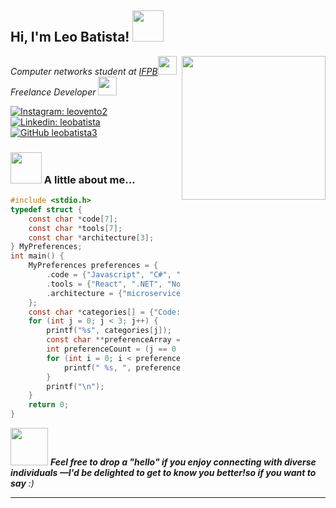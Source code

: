 <h2> Hi, I'm Leo Batista! <img src="https://media.giphy.com/media/v1.Y2lkPTc5MGI3NjExbjdsN3J2dHk0N3c0cWs0MjAwOWI0amlhOWIzNzJpcmV0aThlaHZxbyZlcD12MV9pbnRlcm5hbF9naWZfYnlfaWQmY3Q9cw/G4s3kCibtD4mmtEjmV/giphy.gif" width="50"></h2>
<img align='right' src="https://media.giphy.com/media/ZFiBmGVClrgxt02N9X/giphy.gif" width="230">
<p><em>Computer networks student at <a href="https://www.ifpb.edu.br/">IFPB</a><img src="https://media.giphy.com/media/fYSnHlufseco8Fh93Z/giphy.gif" width="30"></br>Freelance Developer <a href=""></a><img src="https://media.giphy.com/media/WUlplcMpOCEmTGBtBW/giphy.gif" width="30"> 
</em></p>

[![Instagram: leovento2](https://img.shields.io/badge/leobatista-E4405F?style=for-the-badge&logo=instagram&logoColor=white)](https://www.instagram.com/leovento2/)
[![Linkedin: leobatista](https://img.shields.io/badge/leo%20batista-0077B5?style=for-the-badge&logo=linkedin&logoColor=white)](https://www.linkedin.com/in/leo-batista-a3a208206/)
[![GitHub leobatista3](https://img.shields.io/badge/portfolio-000000?style=for-the-badge&logo=About.me&logoColor=white)](https://leobatista3.github.io/)


### <img src="https://media.giphy.com/media/jncITDpcZNg94j74aS/giphy.gif" width="50"> A little about me...  

```C
#include <stdio.h>
typedef struct {
    const char *code[7];
    const char *tools[7];
    const char *architecture[3];
} MyPreferences;
int main() {
    MyPreferences preferences = {
        .code = {"Javascript", "C#", "SQL", "Kotlin", "Ruby", "Python", "Java"},
        .tools = {"React", ".NET", "Node", "PostgreSQL", "Insomnia", "Jest", "Docker"},
        .architecture = {"microservices", "event-driven", "design system pattern"}
    };
    const char *categories[] = {"Code:", "Tools:", "Architecture:"};
    for (int j = 0; j < 3; j++) {
        printf("%s", categories[j]);
        const char **preferenceArray = (j == 0) ? preferences.code : (j == 1) ? preferences.tools : preferences.architecture;
        int preferenceCount = (j == 0 || j == 1) ? 7 : 3;
        for (int i = 0; i < preferenceCount; i++) {
            printf(" %s, ", preferenceArray[i]);
        }
        printf("\n");
    }
    return 0;
}
```

<img src="https://media.giphy.com/media/ixzf0b27REcINaconp/giphy.gif" width="60"> <em><b>Feel free to drop a "hello" if you enjoy connecting with diverse individuals</b><b> —I'd be delighted to get to know you better!so if you want to say</b> :)</em>



---
